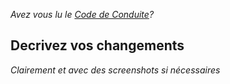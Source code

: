 *Avez vous lu le [Code de Conduite](https://github.com/Margouta/PluginOpenMC/blob/main/CODE_OF_CONDUCT.md)?*

## Decrivez vos changements
*Clairement et avec des screenshots si nécessaires*
